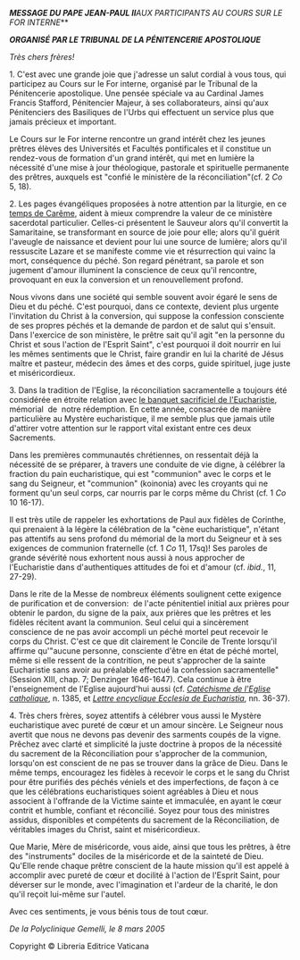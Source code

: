 ***MESSAGE DU PAPE JEAN-PAUL II**AUX PARTICIPANTS AU COURS SUR LE FOR INTERNE***

***ORGANISÉ PAR LE TRIBUNAL DE LA PÉNITENCERIE APOSTOLIQUE***

*Très chers frères!*

1\. C'est avec une grande joie que j'adresse un salut cordial à vous tous, qui participez au Cours sur le For interne, organisé par le Tribunal de la Pénitencerie apostolique. Une pensée spéciale va au Cardinal James Francis Stafford, Pénitencier Majeur, à ses collaborateurs, ainsi qu'aux Pénitenciers des Basiliques de l'Urbs qui effectuent un service plus que jamais précieux et important.

Le Cours sur le For interne rencontre un grand intérêt chez les jeunes prêtres élèves des Universités et Facultés pontificales et il constitue un rendez-vous de formation d'un grand intérêt, qui met en lumière la nécessité d'une mise à jour théologique, pastorale et spirituelle permanente des prêtres, auxquels est "confié le ministère de la réconciliation"(cf. 2 *Co* 5, 18).

2\. Les pages évangéliques proposées à notre attention par la liturgie, en ce [temps de Carême](http://localhost/liturgical_year/lent/index-lent2005_fr.htm), aident à mieux comprendre la valeur de ce ministère sacerdotal particulier. Celles-ci présentent le Sauveur alors qu'il convertit la Samaritaine, se transformant en source de joie pour elle; alors qu'il guérit l'aveugle de naissance et devient pour lui une source de lumière; alors qu'il ressuscite Lazare et se manifeste comme vie et résurrection qui vainc la mort, conséquence du péché. Son regard pénétrant, sa parole et son jugement d'amour illuminent la conscience de ceux qu'il rencontre, provoquant en eux la conversion et un renouvellement profond.

Nous vivons dans une société qui semble souvent avoir égaré le sens de Dieu et du péché. C'est pourquoi, dans ce contexte, devient plus urgente l'invitation du Christ à la conversion, qui suppose la confession consciente de ses propres péchés et la demande de pardon et de salut qui s'ensuit. Dans l'exercice de son ministère, le prêtre sait qu'il agit "en la personne du Christ et sous l'action de l'Esprit Saint", c'est pourquoi il doit nourrir en lui les mêmes sentiments que le Christ, faire grandir en lui la charité de Jésus maître et pasteur, médecin des âmes et des corps, guide spirituel, juge juste et miséricordieux.

3\. Dans la tradition de l'Eglise, la réconciliation sacramentelle a toujours été considérée en étroite relation avec [le banquet sacrificiel de l'Eucharistie](http://localhost/holy_father/special_features/eucharist/index_fr.html), mémorial  de  notre rédemption. En cette année, consacrée de manière particulière au Mystère eucharistique, il me semble plus que jamais utile d'attirer votre attention sur le rapport vital existant entre ces deux Sacrements.

Dans les premières communautés chrétiennes, on ressentait déjà la nécessité de se préparer, à travers une conduite de vie digne, à célébrer la fraction du pain eucharistique, qui est "communion" avec le corps et le sang du Seigneur, et "communion" (koinonia) avec les croyants qui ne forment qu'un seul corps, car nourris par le corps même du Christ (cf. 1 *Co* 10 16-17).

Il est très utile de rappeler les exhortations de Paul aux fidèles de Corinthe, qui prenaient à la légère la célébration de la "cène eucharistique", n'étant pas attentifs au sens profond du mémorial de la mort du Seigneur et à ses exigences de communion fraternelle (cf. 1 *Co* 11, 17sq)! Ses paroles de grande sévérité nous exhortent nous aussi à nous approcher de l'Eucharistie dans d'authentiques attitudes de foi et d'amour (cf. *ibid.*, 11, 27-29).

Dans le rite de la Messe de nombreux éléments soulignent cette exigence de purification et de conversion:  de l'acte pénitentiel initial aux prières pour obtenir le pardon, du signe de la paix, aux prières que les prêtres et les fidèles récitent avant la communion. Seul celui qui a sincèrement conscience de ne pas avoir accompli un péché mortel peut recevoir le corps du Christ. C'est ce que dit clairement le Concile de Trente lorsqu'il affirme qu'"aucune personne, consciente d'être en état de péché mortel, même si elle ressent de la contrition, ne peut s'approcher de la sainte Eucharistie sans avoir au préalable effectué la confession sacramentelle" (Session XIII, chap. 7; Denzinger 1646-1647). Cela continue à être l'enseignement de l'Eglise aujourd'hui aussi (cf. *[Catéchisme de l'Eglise catholique](http://www.vatican.va/archive/FRA0013/_INDEX.HTM)*, n. 1385, et *[Lettre encyclique Ecclesia de Eucharistia](http://www.vatican.va/edocs/FRA0344/_INDEX.HTM)*, nn. 36-37).

4\. Très chers frères, soyez attentifs à célébrer vous aussi le Mystère eucharistique avec pureté de cœur et un amour sincère. Le Seigneur nous avertit que nous ne devons pas devenir des sarments coupés de la vigne. Prêchez avec clarté et simplicité la juste doctrine à propos de la nécessité du sacrement de la Réconciliation pour s'approcher de la communion, lorsqu'on est conscient de ne pas se trouver dans la grâce de Dieu. Dans le même temps, encouragez les fidèles à recevoir le corps et le sang du Christ pour être purifiés des péchés véniels et des imperfections, de façon à ce que les célébrations eucharistiques soient agréables à Dieu et nous associent à l'offrande de la Victime sainte et immaculée, en ayant le cœur contrit et humble, confiant et réconcilié. Soyez pour tous des ministres assidus, disponibles et compétents du sacrement de la Réconciliation, de véritables images du Christ, saint et miséricordieux.

Que Marie, Mère de miséricorde, vous aide, ainsi que tous les prêtres, à être des "instruments" dociles de la miséricorde et de la sainteté de Dieu. Qu'Elle rende chaque prêtre conscient de la haute mission qu'il est appelé à accomplir avec pureté de cœur et docilité à l'action de l'Esprit Saint, pour déverser sur le monde, avec l'imagination et l'ardeur de la charité, le don qu'il reçoit lui-même sur l'autel.

Avec ces sentiments, je vous bénis tous de tout cœur.

*De la Polyclinique Gemelli, le 8 mars 2005*

Copyright © Libreria Editrice Vaticana